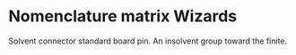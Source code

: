 # Nomenclature matrix Wizards

Solvent connector standard board pin.
An insolvent group toward the finite.